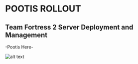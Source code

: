 # POOTIS ROLLOUT
## Team Fortress 2 Server Deployment and Management

                      


-Pootis Here-

![alt text](https://raw.githubusercontent.com/DrDoofinshmekel/Pootis-Rollout/main/Repo%20Comp/Pootis%20Rollout%20Logo%201.png)



